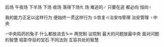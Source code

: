 后场 午夜场 下半场 下场 收场 落得下场♏︎
场 难逃的♂
只要在逃 都必向 恒向♀

我的能力正足以这样行为
便始终一贯这样行为
♋︎恢复♌︎治安♍︎管理 治安管理
♀中央

♂中央捣药的兔子 什么都放进去♑︎♒︎
两党制 议院制 最大的问题放最中央
面对问题的智慧 昭彰夺目的宝石
不同法则 互容共处的智慧

